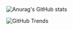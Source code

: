 ![Anurag's GitHub stats](https://github-readme-stats.vercel.app/api?username=marunayo&show_icons=true&theme=tokyonight&include_all_commits=true&count_private=true)

![GitHub Trends](https://api.githubtrends.io/user/svg/marunayo/repos?time_range=one_year&group=other&theme=dark)

